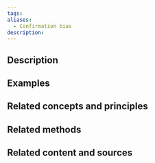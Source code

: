 ```yaml
---
tags: 
aliases:
  - Confirmation bias
description:
---
```


## Description


## Examples 


## Related concepts and principles


## Related methods


## Related content and sources
